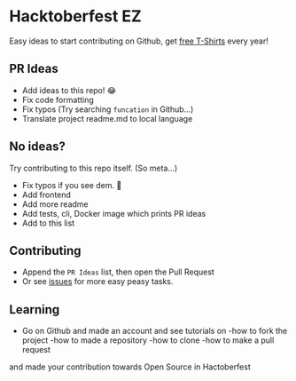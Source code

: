 # Hacktoberfest EZ

Easy ideas to start contributing on Github, get [free T-Shirts](http://hacktoberfest.digitalocean.com/) every year!

## PR Ideas
- Add ideas to this repo! 😂
- Fix code formatting
- Fix typos (Try searching `funcation` in Github...)
- Translate project readme.md to local language

## No ideas?
Try contributing to this repo itself. (So meta...)
- Fix typos if you see dem. 👀
- Add frontend
- Add more readme
- Add tests, cli, Docker image which prints PR ideas
- Add to this list

## Contributing
- Append the `PR Ideas` list, then open the Pull Request
- Or see [issues](https://github.com/narze/hacktoberfest_ez/issues) for more easy peasy tasks.
 ## Learning 
 - Go on Github and made an account and see tutorials on 
    -how to fork the project
    -how to made a repository
    -how to clone
    -how to make a pull request
    
 and made your contribution towards Open Source in Hactoberfest   
